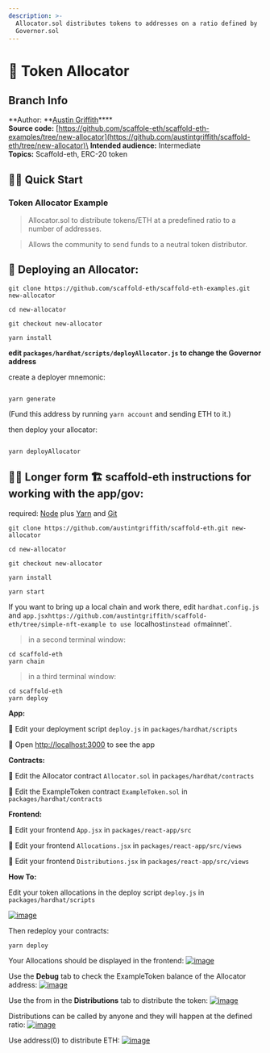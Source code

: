 ```yaml
---
description: >-
  Allocator.sol distributes tokens to addresses on a ratio defined by
  Governor.sol
---
```


# 🐊 Token Allocator

## Branch Info

**Author: **[Austin Griffith](https://github.com/austintgriffith)****\
**Source code:** [https://github.com/scaffole-eth/scaffold-eth-examples/tree/new-allocator](https://github.com/austintgriffith/scaffold-eth/tree/new-allocator)\
**Intended audience:** Intermediate\
**Topics:** Scaffold-eth, ERC-20 token

## 🏃‍♀️ Quick Start

### Token Allocator Example

> Allocator.sol to distribute tokens/ETH at a predefined ratio to a number of addresses.

> Allows the community to send funds to a neutral token distributor.

## 🐊 Deploying an Allocator:

```
git clone https://github.com/scaffold-eth/scaffold-eth-examples.git new-allocator

cd new-allocator

git checkout new-allocator

yarn install
```

**edit `packages/hardhat/scripts/deployAllocator.js` to change the Governor address**

create a deployer mnemonic:

```

yarn generate

```

(Fund this address by running `yarn account` and sending ETH to it.)

then deploy your allocator:

```

yarn deployAllocator

```

## 🏃‍♀️ Longer form 🏗 scaffold-eth instructions for working with the app/gov:

required: [Node](https://nodejs.org/dist/latest-v12.x/) plus [Yarn](https://classic.yarnpkg.com/en/docs/install/) and [Git](https://git-scm.com/downloads)

```
git clone https://github.com/austintgriffith/scaffold-eth.git new-allocator

cd new-allocator

git checkout new-allocator
```

```
yarn install
```

```
yarn start
```

If you want to bring up a local chain and work there, edit `hardhat.config.js` and `app.jsxhttps://github.com/austintgriffith/scaffold-eth/tree/simple-nft-example to use `localhost`instead of`mainnet\`.

> in a second terminal window:

```
cd scaffold-eth
yarn chain
```

> in a third terminal window:

```
cd scaffold-eth
yarn deploy
```

**App:**

💼 Edit your deployment script `deploy.js` in `packages/hardhat/scripts`

📱 Open [http://localhost:3000](http://localhost:3000) to see the app

**Contracts:**

🔏 Edit the Allocator contract `Allocator.sol` in `packages/hardhat/contracts`

🔏 Edit the ExampleToken contract `ExampleToken.sol` in `packages/hardhat/contracts`

**Frontend:**

📝 Edit your frontend `App.jsx` in `packages/react-app/src`

📝 Edit your frontend `Allocations.jsx` in `packages/react-app/src/views`

📝 Edit your frontend `Distributions.jsx` in `packages/react-app/src/views`

**How To:**

Edit your token allocations in the deploy script `deploy.js` in `packages/hardhat/scripts`

[![image](https://user-images.githubusercontent.com/2653167/102407903-112bb780-3faa-11eb-9843-4fa70a8cb153.png)](https://user-images.githubusercontent.com/2653167/102407903-112bb780-3faa-11eb-9843-4fa70a8cb153.png)

Then redeploy your contracts:

```
yarn deploy
```

Your Allocations should be displayed in the frontend: [![image](https://user-images.githubusercontent.com/2653167/102407974-2dc7ef80-3faa-11eb-86d0-2b2393a2f8c4.png)](https://user-images.githubusercontent.com/2653167/102407974-2dc7ef80-3faa-11eb-86d0-2b2393a2f8c4.png)

Use the **Debug** tab to check the ExampleToken balance of the Allocator address: [![image](https://user-images.githubusercontent.com/2653167/102408139-69fb5000-3faa-11eb-8828-1d9b64bd23b0.png)](https://user-images.githubusercontent.com/2653167/102408139-69fb5000-3faa-11eb-8828-1d9b64bd23b0.png)

Use the from in the **Distributions** tab to distribute the token: [![image](https://user-images.githubusercontent.com/2653167/102408265-957e3a80-3faa-11eb-91f7-a88b61644130.png)](https://user-images.githubusercontent.com/2653167/102408265-957e3a80-3faa-11eb-91f7-a88b61644130.png)

Distributions can be called by anyone and they will happen at the defined ratio: [![image](https://user-images.githubusercontent.com/2653167/102408368-b2b30900-3faa-11eb-81f4-b13bae578caa.png)](https://user-images.githubusercontent.com/2653167/102408368-b2b30900-3faa-11eb-81f4-b13bae578caa.png)

Use address(0) to distribute ETH: [![image](https://user-images.githubusercontent.com/2653167/102408471-db3b0300-3faa-11eb-914e-25ecc5d1ad58.png)](https://user-images.githubusercontent.com/2653167/102408471-db3b0300-3faa-11eb-914e-25ecc5d1ad58.png)
